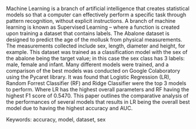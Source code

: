 Machine Learning is a branch of artificial intelligence that creates statistical models so that a computer can effectively perform a specific task through pattern recognition, without explicit instructions. A branch of machine learning is known as Supervised Learning – where a function is created upon training a dataset that contains labels. The Abalone dataset is designed to predict the age of the mollusk from physical measurements. The measurements collected include sex, length, diameter and height, for example. This dataset was trained as a classification model with the sex of the abalone being the target value; in this case the sex class has 3 labels: male, female and infant. Many different models were trained, and a comparison of the best models was conducted on Google Colaboratory using the Pycaret library. It was found that Logistic Regression (LR), Random Forrest Classifier (RF) and Ridge Classifier were the top 3 models to perform. Where LR has the highest overall parameters and RF having the highest F1 score of 0.5470. This paper outlines the comparative analysis of the performances of several models that results in LR being the overall best model due to having the highest accuracy and AUC. 


Keywords: accuracy, model, dataset, sex
